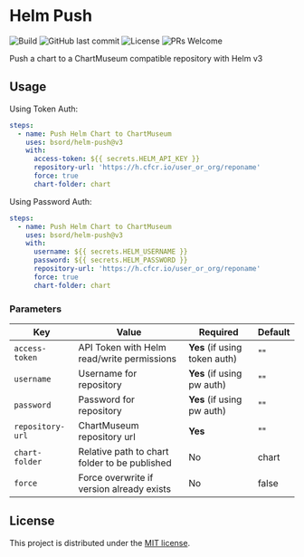 # Helm Push
![Build](https://github.com/bsord/helm-push/workflows/Build/badge.svg)
![GitHub last commit](https://img.shields.io/github/last-commit/bsord/helm-push.svg)
![License](https://img.shields.io/github/license/bsord/helm-push.svg?style=flat)
![PRs Welcome](https://img.shields.io/badge/PRs-welcome-green.svg)

Push a chart to a ChartMuseum compatible repository with Helm v3

## Usage
Using Token Auth:
```yaml
steps:
  - name: Push Helm Chart to ChartMuseum
    uses: bsord/helm-push@v3
    with:
      access-token: ${{ secrets.HELM_API_KEY }}
      repository-url: 'https://h.cfcr.io/user_or_org/reponame'
      force: true
      chart-folder: chart
```

Using Password Auth:
```yaml
steps:
  - name: Push Helm Chart to ChartMuseum
    uses: bsord/helm-push@v3
    with:
      username: ${{ secrets.HELM_USERNAME }}
      password: ${{ secrets.HELM_PASSWORD }}
      repository-url: 'https://h.cfcr.io/user_or_org/reponame'
      force: true
      chart-folder: chart
```

### Parameters

| Key | Value | Required | Default |
| ------------- | ------------- | ------------- | ------------- |
| `access-token` | API Token with Helm read/write permissions | **Yes** (if using token auth) | "" |
| `username` | Username for repository | **Yes** (if using pw auth) | "" |
| `password` | Password for repository | **Yes** (if using pw auth) | "" |
| `repository-url` | ChartMuseum repository url | **Yes** | "" |
| `chart-folder` | Relative path to chart folder to be published| No | chart |
| `force` | Force overwrite if version already exists | No | false |

## License

This project is distributed under the [MIT license](LICENSE.md).
